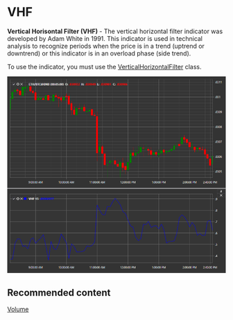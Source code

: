 # VHF

**Vertical Horisontal Filter (VHF)** \- The vertical horizontal filter indicator was developed by Adam White in 1991. This indicator is used in technical analysis to recognize periods when the price is in a trend (uptrend or downtrend) or this indicator is in an overload phase (side trend). 

To use the indicator, you must use the [VerticalHorizontalFilter](xref:StockSharp.Algo.Indicators.VerticalHorizontalFilter) class. 

![IndicatorVerticalHorizontalFilter](../../../../images/indicatorverticalhorizontalfilter.png)

## Recommended content

[Volume](volume.md)

